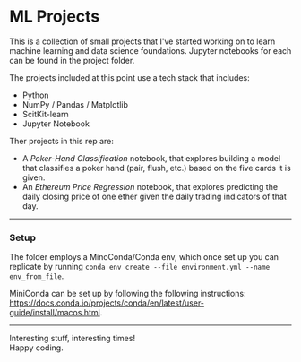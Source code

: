 # ML Projects
This is a collection of small projects that I've started working on to learn machine learning and data science foundations. Jupyter notebooks for each can be found in the project folder.

The projects included at this point use a tech stack that includes:
* Python
* NumPy / Pandas / Matplotlib
* ScitKit-learn
* Jupyter Notebook


Ther projects in this rep are: </br>
* A <i>Poker-Hand Classification</i> notebook, that explores building a model that classifies a poker hand (pair, flush, etc.) based on the five cards it is given.
* An <i>Ethereum Price Regression</i> notebook, that explores predicting the daily closing price of one ether given the daily trading indicators of that day.


<hr/>

### Setup
The folder employs a MinoConda/Conda env, which once set up you can replicate by running `conda env create --file environment.yml --name env_from_file`.

MiniConda can be set up by following the following instructions: https://docs.conda.io/projects/conda/en/latest/user-guide/install/macos.html.

<hr/>
Interesting stuff, interesting times! <br/>
Happy coding.
